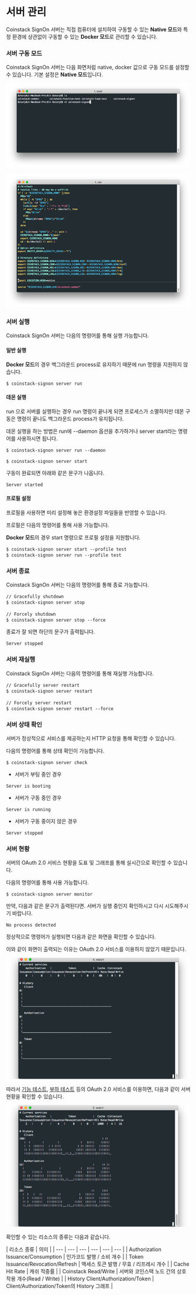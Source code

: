 # 서버 관리

Coinstack SignOn 서버는 직접 컴퓨터에 설치하여 구동할 수 있는 **Native 모드**와 특정 환경에 상관없이 구동할 수 있는 **Docker 모드**로 관리할 수 있습니다.

### 서버 구동 모드

Coinstack SignOn 서버는 다음 화면처럼 native, docker 값으로 구동 모드를 설정할 수 있습니다. 기본 설정은 **Native 모드**입니다.

![](../../.gitbook/assets/getting_started/server/server_mode1.png)

![](../../.gitbook/assets/getting_started/server/server_mode2.png)

### 서버 실행

Coinstack SignOn 서버는 다음의 명령어를 통해 실행 가능합니다.

#### **일반 실행**

**Docker 모드**의 경우 백그라운드 process로 유지하기 때문에 run 명령을 지원하지 않습니다.

```text
$ coinstack-signon server run
```

#### **데몬 실행**

run 으로 서버를 실행하는 경우 run 명령이 끝나게 되면 프로세스가 소멸하지만 데몬 구동은 명령이 끝나도 백그라운드 process가 유지됩니다.

데몬 실행을 하는 방법은 run에 --daemon 옵션을 추가하거나 server start라는 명령어를 사용하시면 됩니다.

```text
$ coinstack-signon server run --daemon
```

```text
$ coinstack-signon server start
```

구동이 완료되면 아래와 같은 문구가 나옵니다.

```text
Server started
```

#### **프로필 설정**

프로필을 사용하면 미리 설정해 놓은 환경설정 파일들을 반영할 수 있습니다.

프로필은 다음의 명령어를 통해 사용 가능합니다.

**Docker 모드**의 경우 start 명령으로 프로필 설정을 지원합니다.

```text
$ coinstack-signon server start --profile test
$ coinstack-signon server run --profile test
```

### 서버 종료

Coinstack SignOn 서버는 다음의 명령어를 통해 종료 가능합니다.

```text
// Gracefully shutdown
$ coinstack-signon server stop

// Forcely shutdown
$ coinstack-signon server stop --force
```

종료가 잘 되면 하단의 문구가 출력됩니다.

```text
Server stopped
```

### 서버 재실행

Coinstack SignOn 서버는 다음의 명령어를 통해 재실행 가능합니다.

```text
// Gracefully server restart
$ coinstack-signon server restart

// Forcely server restart
$ coinstack-signon server restart --force
```

### 서버 상태 확인

서버가 정상적으로 서비스를 제공하는지 HTTP 요청을 통해 확인할 수 있습니다.

다음의 명령어를 통해 상태 확인이 가능합니다.

```text
$ coinstack-signon server check
```

* 서버가 부팅 중인 경우

```text
Server is booting
```

* 서버가 구동 중인 경우

```text
Server is running
```

* 서버가 구동 중이지 않은 경우

```text
Server stopped
```

### 서버 현황

서버의 OAuth 2.0 서비스 현황을 도표 및 그래프를 통해 실시간으로 확인할 수 있습니다.

다음의 명령어를 통해 사용 가능합니다.

```text
$ coinstack-signon server monitor
```

만약, 다음과 같은 문구가 출력된다면. 서버가 실행 중인지 확인하시고 다시 시도해주시기 바랍니다.

```text
No process detected
```

정상적으로 명령어가 실행되면 다음과 같은 화면을 확인할 수 있습니다.

이와 같이 화면이 출력되는 이유는 OAuth 2.0 서비스를 이용하지 않았기 때문입니다.

![](../../.gitbook/assets/getting_started/server/initial_server_status.png)

따라서 [기능 테스트](../../appendix/test/function.md), [부하 테스트](../../appendix/test/load.md) 등의 OAuth 2.0 서비스를 이용하면, 다음과 같이 서버 현황을 확인할 수 있습니다.

![](../../.gitbook/assets/getting_started/server/server_status.png)

확인할 수 있는 리소스의 종류는 다음과 같습니다.

| 리소스 종류 | 의미 |
| --- | --- | --- | --- | --- | --- |
| Authorization Issuance/Consumption | 인가코드 발행 / 소비 개수 |
| Token Issuance/Revocation/Refresh | 액세스 토큰 발행 / 무효 / 리프레시 개수 |
| Cache Hit Rate | 캐쉬 적중률 |
| Coinstack Read/Write | 서버와 코인스택 노드 간의 상호작용 개수\(Read / Write\) |
| History Client/Authorization/Token | Client/Authorization/Token의 History 그래프 |

